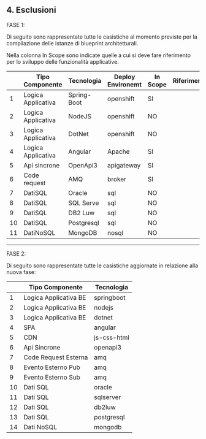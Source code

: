 ## 4. Esclusioni

FASE 1:

Di seguito sono rappresentate tutte le casistiche al momento previste per la compilazione delle istanze di blueprint architetturali.

Nella colonna In Scope sono indicate quelle a cui si deve fare riferimento per lo sviluppo delle funzionalità applicative.

|     |    Tipo Componente       |   Tecnologia    | Deploy Environemt     |  In Scope  |  Riferimento                   |
| --- |  ----------------------  |  -------------  | --------------------  |  --------  |  ----------------------------- |
|  1  |   Logica Applicativa     |   Spring-Boot   | openshift             |     SI     |                                | 
|  2  |   Logica Applicativa     |   NodeJS        | openshift             |     NO     |                                |           
|  3  |   Logica Applicativa     |   DotNet        | openshift             |     NO     |                                |
|  4  |   Logica Applicativa     |   Angular       | Apache                |     SI     |                                |
|  5  |   Api sincrone           |   OpenApi3      | apigateway            |     SI     |                                |
|  6  |   Code request           |   AMQ           | broker                |     SI     |                                | 
|  7  |   DatiSQL                |   Oracle        | sql                   |     NO     |                                | 
|  8  |   DatiSQL                |   SQL Serve     | sql                   |     NO     |                                | 
|  9  |   DatiSQL                |   DB2 Luw       | sql                   |     NO     |                                | 
|  10 |   DatiSQL                |   Postgresql    | sql                   |     NO     |                                | 
|  11 |   DatiNoSQL              |   MongoDB       | nosql                 |     NO     |                                | 


***
FASE 2:

Di seguito sono rappresentate tutte le casistiche aggiornate in relazione alla nuova fase: 

|| Tipo Componente        | Tecnologia   |  
|-|-----------------------  | -------------|
|1| Logica Applicativa BE  | springboot   |
|2| Logica Applicativa BE  | nodejs       |
|3| Logica Applicativa BE  | dotnet       |
|4| SPA                    | angular      |
|5| CDN                    | js-css-html  |
|6| Api Sincrone           | openapi3     |
|7| Code Request Esterna   | amq          |  
|8| Evento Esterno Pub     | amq          |
|9| Evento Esterno Sub     | amq          |
|10| Dati SQL               | oracle       |
|11| Dati SQL               | sqlserver    |
|12| Dati SQL               | db2luw       |
|13| Dati SQL               | postgresql   |
|14| Dati NoSQL             | mongodb      |